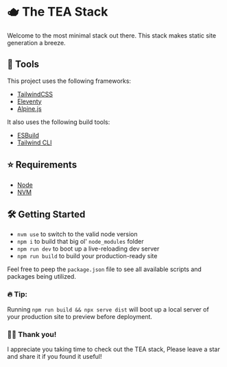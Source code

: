 # 🫖 The TEA Stack

Welcome to the most minimal stack out there. This stack makes static site generation a breeze.


## 🧰 Tools

This project uses the following frameworks:

- [TailwindCSS](https://tailwindcss.com/)
- [Eleventy](https://www.11ty.dev/)
- [Alpine.js](https://alpinejs.dev/)

It also uses the following build tools:

- [ESBuild](https://esbuild.github.io/)
- [Tailwind CLI](https://tailwindcss.com/docs/installation)

## ⭐️ Requirements

- [Node](https://nodejs.org/en/)
- [NVM](https://github.com/nvm-sh/nvm)

## 🛠 Getting Started

- `nvm use` to switch to the valid node version
- `npm i` to build that big ol' `node_modules` folder
- `npm run dev` to boot up a live-reloading dev server
- `npm run build` to build your production-ready site

Feel free to peep the `package.json` file to see all available scripts and packages being utilized.

### 🔥 Tip:

Running `npm run build && npx serve dist` will boot up a local server of your production site to preview before deployment.

### 👋🏻 Thank you!

I appreciate you taking time to check out the TEA stack, Please leave a star and share it if you found it useful!

